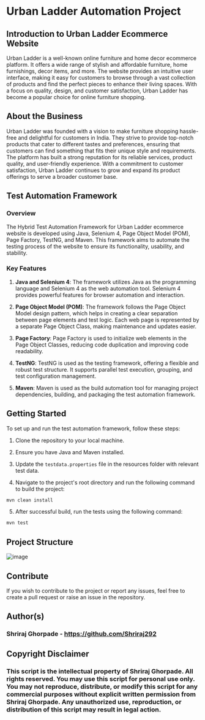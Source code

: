 # Urban Ladder Automation Project
## Introduction to Urban Ladder Ecommerce Website

Urban Ladder is a well-known online furniture and home decor ecommerce platform. It offers a wide range of stylish and affordable furniture, home furnishings, decor items, and more. The website provides an intuitive user interface, making it easy for customers to browse through a vast collection of products and find the perfect pieces to enhance their living spaces. With a focus on quality, design, and customer satisfaction, Urban Ladder has become a popular choice for online furniture shopping.

## About the Business

Urban Ladder was founded with a vision to make furniture shopping hassle-free and delightful for customers in India. They strive to provide top-notch products that cater to different tastes and preferences, ensuring that customers can find something that fits their unique style and requirements. The platform has built a strong reputation for its reliable services, product quality, and user-friendly experience. With a commitment to customer satisfaction, Urban Ladder continues to grow and expand its product offerings to serve a broader customer base.

## Test Automation Framework

### Overview

The Hybrid Test Automation Framework for Urban Ladder ecommerce website is developed using Java, Selenium 4, Page Object Model (POM), Page Factory, TestNG, and Maven. This framework aims to automate the testing process of the website to ensure its functionality, usability, and stability.

### Key Features

1. **Java and Selenium 4**: The framework utilizes Java as the programming language and Selenium 4 as the web automation tool. Selenium 4 provides powerful features for browser automation and interaction.

2. **Page Object Model (POM)**: The framework follows the Page Object Model design pattern, which helps in creating a clear separation between page elements and test logic. Each web page is represented by a separate Page Object Class, making maintenance and updates easier.

3. **Page Factory**: Page Factory is used to initialize web elements in the Page Object Classes, reducing code duplication and improving code readability.

4. **TestNG**: TestNG is used as the testing framework, offering a flexible and robust test structure. It supports parallel test execution, grouping, and test configuration management.

5. **Maven**: Maven is used as the build automation tool for managing project dependencies, building, and packaging the test automation framework.


## Getting Started

To set up and run the test automation framework, follow these steps:

1. Clone the repository to your local machine.

2. Ensure you have Java and Maven installed.

3. Update the `testdata.properties` file in the resources folder with relevant test data.

4. Navigate to the project's root directory and run the following command to build the project:
```Java
mvn clean install
```
5. After successful build, run the tests using the following command:
```Java
mvn test
```
## Project Structure
![image](https://github.com/Shriraj292/Urban-Ladder-Automation-Project/assets/88680292/d0a7008e-4c47-4712-af59-33e367010aca)

## Contribute

If you wish to contribute to the project or report any issues, feel free to create a pull request or raise an issue in the repository.

## Author(s)

### Shriraj Ghorpade - https://github.com/Shriraj292

## Copyright Disclaimer

### This script is the intellectual property of Shriraj Ghorpade. All rights reserved. You may use this script for personal use only. You may not reproduce, distribute, or modify this script for any commercial purposes without explicit written permission from Shriraj Ghorpade. Any unauthorized use, reproduction, or distribution of this script may result in legal action.

